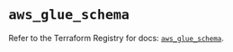 # `aws_glue_schema`

Refer to the Terraform Registry for docs: [`aws_glue_schema`](https://registry.terraform.io/providers/hashicorp/aws/6.9.0/docs/resources/glue_schema).

